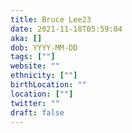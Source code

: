```yaml
---
title: Bruce Lee23
date: 2021-11-18T05:59:04
aka: []
dob: YYYY-MM-DD
tags: [""]
website: ""
ethnicity: [""]
birthLocation: ""
location: [""]
twitter: ""
draft: false
---
```



